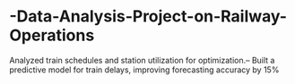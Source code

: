# -Data-Analysis-Project-on-Railway-Operations
Analyzed train schedules and station utilization for optimization.– Built a predictive model for train delays, improving forecasting accuracy by 15%
